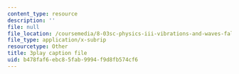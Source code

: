 ```yaml
---
content_type: resource
description: ''
file: null
file_location: /coursemedia/8-03sc-physics-iii-vibrations-and-waves-fall-2016/b478faf6ebc85fab9994f9d8fb574cf6_1JeBWHzrRD4.vtt
file_type: application/x-subrip
resourcetype: Other
title: 3play caption file
uid: b478faf6-ebc8-5fab-9994-f9d8fb574cf6
---
```

